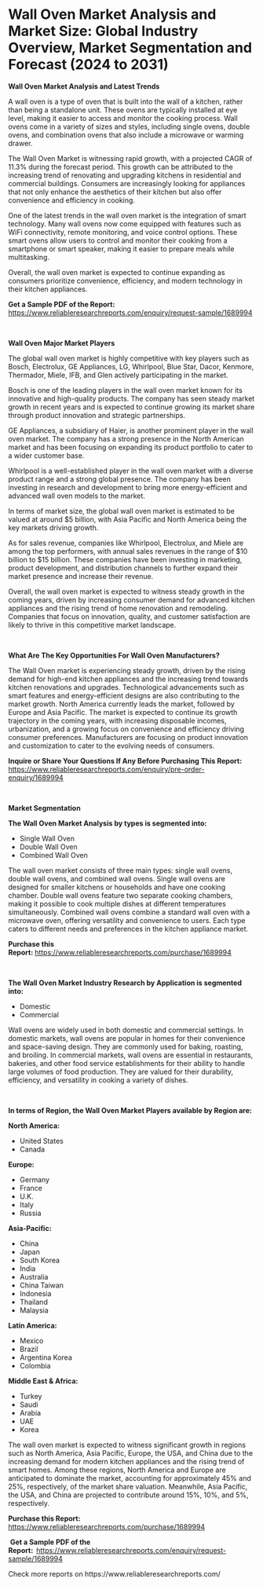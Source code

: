 <p><h1>Wall Oven Market Analysis and Market Size: Global Industry Overview, Market Segmentation and Forecast (2024 to 2031)</h1></p><p><strong>Wall Oven Market Analysis and Latest Trends</strong></p>
<p><p>A wall oven is a type of oven that is built into the wall of a kitchen, rather than being a standalone unit. These ovens are typically installed at eye level, making it easier to access and monitor the cooking process. Wall ovens come in a variety of sizes and styles, including single ovens, double ovens, and combination ovens that also include a microwave or warming drawer.</p><p>The Wall Oven Market is witnessing rapid growth, with a projected CAGR of 11.3% during the forecast period. This growth can be attributed to the increasing trend of renovating and upgrading kitchens in residential and commercial buildings. Consumers are increasingly looking for appliances that not only enhance the aesthetics of their kitchen but also offer convenience and efficiency in cooking.</p><p>One of the latest trends in the wall oven market is the integration of smart technology. Many wall ovens now come equipped with features such as WiFi connectivity, remote monitoring, and voice control options. These smart ovens allow users to control and monitor their cooking from a smartphone or smart speaker, making it easier to prepare meals while multitasking.</p><p>Overall, the wall oven market is expected to continue expanding as consumers prioritize convenience, efficiency, and modern technology in their kitchen appliances.</p></p>
<p><strong>Get a Sample PDF of the Report:&nbsp;</strong> <a href="https://www.reliableresearchreports.com/enquiry/request-sample/1689994">https://www.reliableresearchreports.com/enquiry/request-sample/1689994</a></p>
<p>&nbsp;</p>
<p><strong>Wall Oven Major Market Players</strong></p>
<p><p>The global wall oven market is highly competitive with key players such as Bosch, Electrolux, GE Appliances, LG, Whirlpool, Blue Star, Dacor, Kenmore, Thermador, Miele, IFB, and Glen actively participating in the market. </p><p>Bosch is one of the leading players in the wall oven market known for its innovative and high-quality products. The company has seen steady market growth in recent years and is expected to continue growing its market share through product innovation and strategic partnerships.</p><p>GE Appliances, a subsidiary of Haier, is another prominent player in the wall oven market. The company has a strong presence in the North American market and has been focusing on expanding its product portfolio to cater to a wider customer base.</p><p>Whirlpool is a well-established player in the wall oven market with a diverse product range and a strong global presence. The company has been investing in research and development to bring more energy-efficient and advanced wall oven models to the market.</p><p>In terms of market size, the global wall oven market is estimated to be valued at around $5 billion, with Asia Pacific and North America being the key markets driving growth. </p><p>As for sales revenue, companies like Whirlpool, Electrolux, and Miele are among the top performers, with annual sales revenues in the range of $10 billion to $15 billion. These companies have been investing in marketing, product development, and distribution channels to further expand their market presence and increase their revenue.</p><p>Overall, the wall oven market is expected to witness steady growth in the coming years, driven by increasing consumer demand for advanced kitchen appliances and the rising trend of home renovation and remodeling. Companies that focus on innovation, quality, and customer satisfaction are likely to thrive in this competitive market landscape.</p></p>
<p>&nbsp;</p>
<p><strong>What Are The Key Opportunities For Wall Oven Manufacturers?</strong></p>
<p><p>The Wall Oven market is experiencing steady growth, driven by the rising demand for high-end kitchen appliances and the increasing trend towards kitchen renovations and upgrades. Technological advancements such as smart features and energy-efficient designs are also contributing to the market growth. North America currently leads the market, followed by Europe and Asia Pacific. The market is expected to continue its growth trajectory in the coming years, with increasing disposable incomes, urbanization, and a growing focus on convenience and efficiency driving consumer preferences. Manufacturers are focusing on product innovation and customization to cater to the evolving needs of consumers.</p></p>
<p><strong>Inquire or Share Your Questions If Any Before Purchasing This Report:</strong> <a href="https://www.reliableresearchreports.com/enquiry/pre-order-enquiry/1689994">https://www.reliableresearchreports.com/enquiry/pre-order-enquiry/1689994</a></p>
<p>&nbsp;</p>
<p><strong>Market Segmentation</strong></p>
<p><strong>The Wall Oven Market Analysis by types is segmented into:</strong></p>
<p><ul><li>Single Wall Oven</li><li>Double Wall Oven</li><li>Combined Wall Oven</li></ul></p>
<p><p>The wall oven market consists of three main types: single wall ovens, double wall ovens, and combined wall ovens. Single wall ovens are designed for smaller kitchens or households and have one cooking chamber. Double wall ovens feature two separate cooking chambers, making it possible to cook multiple dishes at different temperatures simultaneously. Combined wall ovens combine a standard wall oven with a microwave oven, offering versatility and convenience to users. Each type caters to different needs and preferences in the kitchen appliance market.</p></p>
<p><strong>Purchase this Report:&nbsp;</strong><a href="https://www.reliableresearchreports.com/purchase/1689994">https://www.reliableresearchreports.com/purchase/1689994</a></p>
<p>&nbsp;</p>
<p><strong>The Wall Oven Market Industry Research by Application is segmented into:</strong></p>
<p><ul><li>Domestic</li><li>Commercial</li></ul></p>
<p><p>Wall ovens are widely used in both domestic and commercial settings. In domestic markets, wall ovens are popular in homes for their convenience and space-saving design. They are commonly used for baking, roasting, and broiling. In commercial markets, wall ovens are essential in restaurants, bakeries, and other food service establishments for their ability to handle large volumes of food production. They are valued for their durability, efficiency, and versatility in cooking a variety of dishes.</p></p>
<p>&nbsp;</p>
<p><strong>In terms of Region, the Wall Oven Market Players available by Region are:</strong></p>
<p>
    <p> <strong> North America: </strong>
        <ul>
            <li>United States</li>
            <li>Canada</li>
        </ul>
        </p> 
    <p> <strong> Europe: </strong>
        <ul>
            <li>Germany</li>
            <li>France</li>
            <li>U.K.</li>
            <li>Italy</li>
            <li>Russia</li>
        </ul>
        </p> 
    <p> <strong> Asia-Pacific: </strong>
        <ul>
            <li>China</li>
            <li>Japan</li>
            <li>South Korea</li>
            <li>India</li>
            <li>Australia</li>
            <li>China Taiwan</li>
            <li>Indonesia</li>
            <li>Thailand</li>
            <li>Malaysia</li>
        </ul>
        </p> 
    <p> <strong> Latin America: </strong>
        <ul>
            <li>Mexico</li>
            <li>Brazil</li>
            <li>Argentina Korea</li>
            <li>Colombia</li>
        </ul>
        </p> 
    <p> <strong> Middle East & Africa: </strong>
        <ul>
            <li>Turkey</li>
            <li>Saudi</li>
            <li>Arabia</li>
            <li>UAE</li>
            <li>Korea</li>
        </ul>
    </p>
    </p>
<p><p>The wall oven market is expected to witness significant growth in regions such as North America, Asia Pacific, Europe, the USA, and China due to the increasing demand for modern kitchen appliances and the rising trend of smart homes. Among these regions, North America and Europe are anticipated to dominate the market, accounting for approximately 45% and 25%, respectively, of the market share valuation. Meanwhile, Asia Pacific, the USA, and China are projected to contribute around 15%, 10%, and 5%, respectively.</p></p>
<p><strong>Purchase this Report: </strong><a href="https://www.reliableresearchreports.com/purchase/1689994">https://www.reliableresearchreports.com/purchase/1689994</a></p>
<p>&nbsp;<strong>Get a Sample PDF of the Report:&nbsp;&nbsp;</strong><a href="https://www.reliableresearchreports.com/enquiry/request-sample/1689994">https://www.reliableresearchreports.com/enquiry/request-sample/1689994</a></p>
<p><strong></strong></p>
<p>Check more reports on https://www.reliableresearchreports.com/</p>